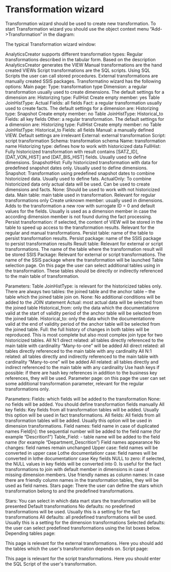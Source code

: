 # Transformation wizard

Transformation wizard should be used to create new transformation. To start Transformation wizard you should use the object context menu “Add->Transformation” in the diagram:

The typical Transformation wizard window:

AnalyticsCreator supports different transformation types: Regular transformations described in the tabular form. Based on the description AnalyticsCreator generates the VIEW Manual transformations are the hand created VIEWs Script transformations are the SQL scripts. Using SQL Scripts the user can call stored procedures. External transformations are manually created SSIS packages. Transformatino wizard has the following options: Main page: Type: transformation type Dimension: a regular transformation usually used to create dimensions. The default settings for a dimension are: Historizing type: FullHist Create empty member: yes Table JoinHistType: Actual Fields: all fields Fact: a regular transformation usually used to create facts. The default settings for a dimension are: Historizing type: Snapshot Create empty member: no Table JoinHistType: Historical\_to Fields: all key fields Other: a regular transformation. The default settings for a dimension are: Historizing type: FullHist Create empty member: no Table JoinHistType: Historical\_to Fields: all fields Manual: a manually defined VIEW. Default settings are irrelevant External: external transformation Script: script transformation Schema: transformation schema Name: transformation name Historizing type: defines how to work with historicized data FullHist: Fully historicized transformation with result contains \[SATZ\_ID], \[DAT\_VON\_HIST] and \[DAT\_BIS\_HIST] fields. Usually used to define dimensions. SnapshotHist: Fully historicized transformation with data for predefined snapshot dates only. Usually used to define dimensions. Snapshot: Transformation using predefined snapshot dates to combine historicized data. Usually used to define fats. ActualOnly: To combine historicized data only actual data will be used. Can be used to create dimensions and facts. None: Should be used to work with not historicized data. Main table: main table used in transformation. Relevant for regular transformations only Create unknown member: usually used in dimensions. Adds to the transformation a new row with surrogate ID = 0 and default values for the fields. Usually is used as a dimension member in case the according dimension member is not found during the fact processing. Persist transformation: if selected, the content of VIEW will be stored in the table to speed up access to the transformation results. Relevant for the regular and manual transformations. Persist table: name of the table to persist transformation results. Persist package: name of the SSIS package to persist transformation results Result table: Relevant for external or script transformations. The name of the table where the transformation result will be stored SSIS Package: Relevant for external or script transformations. The name of the SSIS package where the transformation will be launched Table selection page. On this page the user can select additional tables using in the transformation. These tables should be directly or indirectly referenced to the main table of transformation.

Parameters: Table JoinHistType: is relevant for the historicized tables only. There are always two tables: the joined table and the anchor table – the table which the joined table join on. None: No additional conditions will be added to the JOIN statement Actual: most actual data will be selected from the joined table Historical\_from: only the data which the documentationre valid at the start of validity period of the anchor table will be selected from the joined table. Historical\_to: only the data which the documentationre valid at the end of validity period of the anchor table will be selected from the joined table. Full: the full history of changes in both tables will be reproduced. This is most complete but also most complex join type for two historicized tables. All N:1 direct related: all tables directly referenced to the main table with cardinality “Many-to-one” will be added All direct related: all tables directly referenced to the main table with any cardinality All N:1 related: all tables directly and indirectly referenced to the main table with cardinality “Many-to-one” will be added All related: all tables directly and indirect referenced to the main table with any cardinality Use hash keys if possible: if there are hash key references in addition to the business key references, they will be used. Parameter page: on this page the user can set some additional transformation parameter, relevant for the regular transformations only.

Parameters: Fields: which fields will be added to the transformation None: no fields will be added. You should define transformation fields manually All key fields: Key fields from all transformation tables will be added. Usually this option will be used in fact transformations. All fields: All fields from all transformation tables will be added. Usually this option will be used in dimension transformations. Field names: field name in case of duplicated names Field\[n]: the sequential number will be added to the field name (for example “Descrition1”) Table\_Field: - table name will be added to the field name (for example “Department\_Descrition”) Field names appearance No changes: field names remain unchanged Upper case: field names will be converted in upper case Lothe documentationr case: field names will be converted in lothe documentationr case Key fields NULL to zero: if selected, the NULL values in key fields will be converted into 0. Is useful for the fact transformations to join with default member in dimensions in case of missing dimension members. Use friendly names as column names: In case there are friendly column names in the transformation tables, they will be used as field names. Stars page: There the user can define the stars which transformation belong to and the predefined transformations.

Stars: You can select in which data mart stars the transformation will be presented Default transformations No defaults: no predefined transformations will be used. Usually this is a setting for the fact transformations All defaults: all predefined transformations will be used. Usually this is a setting for the dimension transformations Selected defaults: the user can select predefined transformations using the list boxes below. Depending tables page:

This page is relevant for the external transformations. Here you should add the tables which the user's transformation depends on. Script page:

This page is relevant for the script transformations. Here you should enter the SQL Script of the user's transformation.
